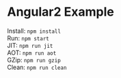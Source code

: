 # Angular2 Example

Install: `npm install`  
Run: `npm start`  
JIT: `npm run jit`  
AOT: `npm run aot`  
GZip: `npm run gzip`  
Clean: `npm run clean`  
